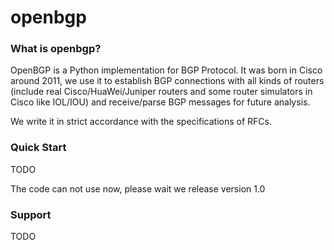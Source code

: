 # openbgp

### What is openbgp?

OpenBGP is a Python implementation for BGP Protocol. It was born in Cisco around 2011, we use it to establish BGP connections with all kinds of
routers (include real Cisco/HuaWei/Juniper routers and some router simulators in Cisco like IOL/IOU) and receive/parse BGP messages for future analysis.

We write it in strict accordance with the specifications of RFCs.

### Quick Start

TODO

The code can not use now, please wait we release version 1.0


### Support

TODO